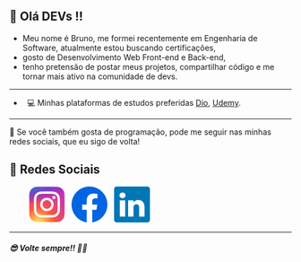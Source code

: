 ## 👋 Olá DEVs !!

* Meu nome é Bruno, me formei recentemente em Engenharia de Software, atualmente estou buscando certificações,
* gosto de Desenvolvimento Web Front-end e Back-end,
* tenho pretensão de postar meus projetos, compartilhar código e me tornar mais ativo na comunidade de devs.



----

- &nbsp; 💻 Minhas plataformas de estudos preferidas [Dio](https://www.dio.me/users/brunofsjob), [Udemy](https://www.udemy.com/user/bruno-filipe-dos-santos-job).


----
🙂 Se você também gosta de programação, pode me seguir nas minhas redes sociais, que eu sigo de volta!
## 📩 Redes Sociais
&nbsp; &nbsp;&nbsp;&nbsp;&nbsp;&nbsp;&nbsp;&nbsp;[![Instagram](icon/instagram.svg)](https://www.instagram.com/brunofsjob) &nbsp; [![Facebook](icon/facebook.svg)](https://www.facebook.com/brunofsjob) &nbsp; [![Linkedin](icon/linkedin.svg)](https://www.linkedin.com/in/brunofsjob) &nbsp;




----

##### 😎 _Volte sempre!!_ 🙏🏻


  
 